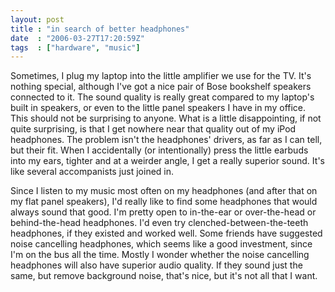 ```yaml
---
layout: post
title : "in search of better headphones"
date  : "2006-03-27T17:20:59Z"
tags  : ["hardware", "music"]
---
```

Sometimes, I plug my laptop into the little amplifier we use for the TV.  It's nothing special, although I've got a nice pair of Bose bookshelf speakers connected to it.  The sound quality is really great compared to my laptop's built in speakers, or even to the little panel speakers I have in my office. This should not be surprising to anyone.  What is a little disappointing, if not quite surprising, is that I get nowhere near that quality out of my iPod headphones.  The problem isn't the headphones' drivers, as far as I can tell, but their fit.  When I accidentally (or intentionally) press the little earbuds into my ears, tighter and at a weirder angle, I get a really superior sound. It's like several accompanists just joined in.

Since I listen to my music most often on my headphones (and after that on my flat panel speakers), I'd really like to find some headphones that would always sound that good.  I'm pretty open to in-the-ear or over-the-head or behind-the-head headphones.  I'd even try clenched-between-the-teeth headphones, if they existed and worked well.  Some friends have suggested noise cancelling headphones, which seems like a good investment, since I'm on the bus all the time.  Mostly I wonder whether the noise cancelling headphones will also have superior audio quality.  If they sound just the same, but remove background noise, that's nice, but it's not all that I want. 

